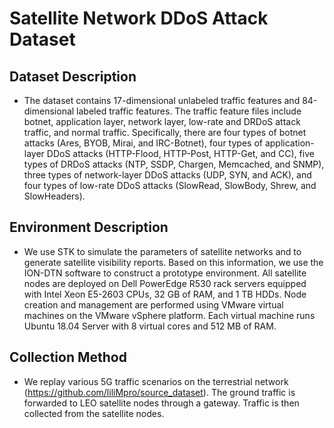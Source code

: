 
# Satellite Network DDoS Attack Dataset


## Dataset Description

- The dataset contains 17-dimensional unlabeled traffic features and 84-dimensional labeled traffic features. The traffic feature files include botnet, application layer, network layer, low-rate and DRDoS attack traffic, and normal traffic. Specifically, there are four types of botnet attacks (Ares, BYOB, Mirai, and IRC-Botnet), four types of application-layer DDoS attacks (HTTP-Flood, HTTP-Post, HTTP-Get, and CC), five types of DRDoS attacks (NTP, SSDP, Chargen, Memcached, and SNMP), three types of network-layer DDoS attacks (UDP, SYN, and ACK), and four types of low-rate DDoS attacks (SlowRead, SlowBody, Shrew, and SlowHeaders).

## Environment Description
- We use STK to simulate the parameters of satellite networks and to generate satellite visibility reports. Based on this information, we use the ION-DTN software to construct a prototype environment. All satellite nodes are deployed on Dell PowerEdge R530 rack servers equipped with Intel Xeon E5-2603 CPUs, 32 GB of RAM, and 1 TB HDDs. Node creation and management are performed using VMware virtual machines on the VMware vSphere platform. Each virtual machine runs Ubuntu 18.04 Server with 8 virtual cores and 512 MB of RAM.
## Collection Method
- We replay various 5G traffic scenarios on the terrestrial network (https://github.com/liliMpro/source_dataset). The ground traffic is forwarded to LEO satellite nodes through a gateway. Traffic is then collected from the satellite nodes.





